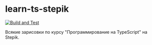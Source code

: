 # learn-ts-stepik

[![Build and Test](https://github.com/jtprogru/learn-ts-stepik/actions/workflows/main.yaml/badge.svg)](https://github.com/jtprogru/learn-ts-stepik/actions/workflows/main.yaml)

Всякие зарисовки по курсу "Программирование на TypeScript" на Stepik.
